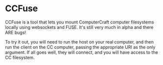 # CCFuse

CCFuse is a tool that lets you mount ComputerCraft computer filesystems locally using websockets and FUSE. It's still very much in alpha and there ARE bugs!

To try it out, you will need to run the host on your real computer, and then run the client on the CC computer, passing the appropriate URI as the only argument. If all goes well, they will connect, and you will have access to the CC filesystem.
